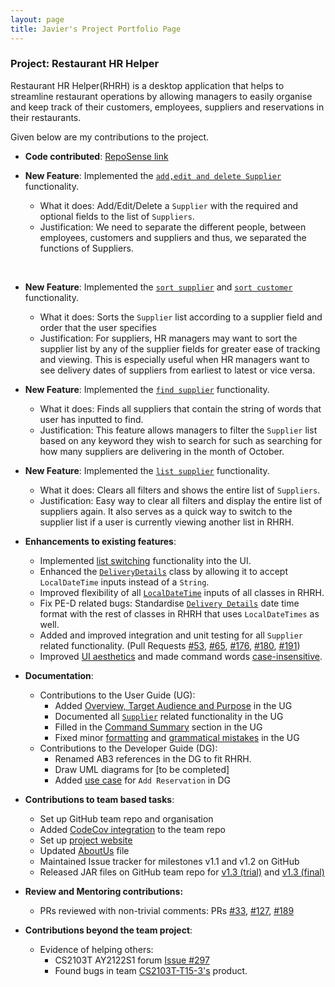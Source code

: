 ```yaml
---
layout: page
title: Javier's Project Portfolio Page
---
```


### Project: Restaurant HR Helper

Restaurant HR Helper(RHRH) is a desktop application that helps to streamline restaurant operations by allowing 
managers to easily organise and keep track of their customers, employees, suppliers and reservations in their 
restaurants.

Given below are my contributions to the project.
* **Code contributed**: [RepoSense link](https://nus-cs2103-ay2122s1.github.io/tp-dashboard/?search=T17&sort=groupTitle&sortWithin=title&timeframe=commit&mergegroup=&groupSelect=groupByRepos&breakdown=true&checkedFileTypes=docs~functional-code~test-code~other&since=2021-09-17&tabOpen=true&tabType=authorship&tabAuthor=Javiier-pzk&tabRepo=AY2122S1-CS2103T-T17-1%2Ftp%5Bmaster%5D&authorshipIsMergeGroup=false&authorshipFileTypes=docs~functional-code~test-code&authorshipIsBinaryFileTypeChecked=false)


* **New Feature**: Implemented the [`add,edit and delete Supplier`](https://github.com/AY2122S1-CS2103T-T17-1/tp/pull/53) functionality.
    * What it does: Add/Edit/Delete a `Supplier` with the required and optional fields to the list of `Suppliers`.
    * Justification: We need to separate the different people, between employees, customers and suppliers and thus, 
      we separated the functions of Suppliers.
<br>

* **New Feature**: Implemented the [`sort supplier`]((https://github.com/AY2122S1-CS2103T-T17-1/tp/pull/116)) and [`sort customer`](https://github.com/AY2122S1-CS2103T-T17-1/tp/pull/122) functionality.
    * What it does: Sorts the `Supplier` list according to a supplier field and order that the user specifies
    * Justification: For suppliers, HR managers may want to sort the supplier list by any of the supplier fields for 
      greater ease of tracking and viewing. This is especially useful when HR managers want to see delivery dates of 
      suppliers from earliest to latest or vice versa.


* **New Feature**: Implemented the [`find supplier`](https://github.com/AY2122S1-CS2103T-T17-1/tp/pull/105) functionality.
    * What it does: Finds all suppliers that contain the string of words that user has inputted to find.
    * Justification: This feature allows managers to filter the `Supplier` list based on any keyword they wish to 
      search for such as searching for how many suppliers are delivering in the month of October.


* **New Feature**: Implemented the [`list supplier`](https://github.com/AY2122S1-CS2103T-T17-1/tp/pull/53/commits/055fb36ec972a5d7a78fe12206de45e711e2d277) functionality.
    * What it does: Clears all filters and shows the entire list of `Suppliers`.
    * Justification: Easy way to clear all filters and display the entire list of suppliers again. It also serves as 
      a quick way to switch to the supplier list if a user is currently viewing another list in RHRH.


* **Enhancements to existing features**:
   * Implemented [list switching](https://github.com/AY2122S1-CS2103T-T17-1/tp/pull/53/commits/055fb36ec972a5d7a78fe12206de45e711e2d277) functionality into the UI.
   * Enhanced the [`DeliveryDetails`](https://github.com/AY2122S1-CS2103T-T17-1/tp/pull/100) class by allowing it to 
     accept `LocalDateTime` inputs instead of a `String`.
   * Improved flexibility of all [`LocalDateTime`](https://github.com/AY2122S1-CS2103T-T17-1/tp/pull/182) inputs of all classes in RHRH.
   * Fix PE-D related bugs: Standardise [`Delivery Details`](https://github.com/AY2122S1-CS2103T-T17-1/tp/pull/174) date time format with the rest of classes in RHRH that 
     uses `LocalDateTimes` as well.
   * Added and improved integration and unit testing for all `Supplier` related functionality. 
     (Pull Requests [\#53](https://github.com/AY2122S1-CS2103T-T17-1/tp/pull/53/commits), 
     [\#65](https://github.com/AY2122S1-CS2103T-T17-1/tp/pull/65), [\#176](https://github.com/AY2122S1-CS2103T-T17-1/tp/pull/176), [\#180](https://github.com/AY2122S1-CS2103T-T17-1/tp/pull/180), [\#191](https://github.com/AY2122S1-CS2103T-T17-1/tp/pull/191))
   * Improved [UI aesthetics](https://github.com/AY2122S1-CS2103T-T17-1/tp/pull/112/commits/42b2239993da42c6afe0f57a80f3d347b9fb3497) and made command words 
     [case-insensitive](https://github.com/AY2122S1-CS2103T-T17-1/tp/pull/112/commits/1d60b41c935d193b92d299b3a4db05cba50c7b50).


* **Documentation**:
  * Contributions to the User Guide (UG):
    * Added [Overview, Target Audience and Purpose]() in the UG
    * Documented all [`Supplier`](https://github.com/AY2122S1-CS2103T-T17-1/tp/pull/138) related functionality in the UG
    * Filled in the [Command Summary](https://github.com/AY2122S1-CS2103T-T17-1/tp/pull/139/commits/b5b235adaaa69f8aa6f563afa2dab364e80d7000) section in the UG
    * Fixed minor [formatting](https://github.com/AY2122S1-CS2103T-T17-1/tp/commit/5546f827656a3165d52abfc85f62dc9cae3886ce) and [grammatical mistakes](https://github.com/AY2122S1-CS2103T-T17-1/tp/commit/13bc3512c6774fc966a25c11f96265ae78f46fd3) in the UG
  * Contributions to the Developer Guide (DG):
      * Renamed AB3 references in the DG to fit RHRH.
      * Draw UML diagrams for [to be completed]
      * Added [use case](https://github.com/AY2122S1-CS2103T-T17-1/tp/pull/31) for `Add Reservation` in DG


* **Contributions to team based tasks**:
  * Set up GitHub team repo and organisation
  * Added [CodeCov integration](https://github.com/AY2122S1-CS2103T-T17-1/tp/commit/9688cc4370a301d91f077615994ff5a57907ac30) to the team repo
  * Set up [project website](https://github.com/AY2122S1-CS2103T-T17-1/tp/commit/1ccfbb48a4aa04adfe125b8473c3a915ae4e95bf)
  * Updated [AboutUs](https://github.com/AY2122S1-CS2103T-T17-1/tp/commit/1b7c1347609726197c3b0f2f0afd96cd420f2485) file
  * Maintained Issue tracker for milestones v1.1 and v1.2 on GitHub
  * Released JAR files on GitHub team repo for [v1.3 (trial)](https://github.com/AY2122S1-CS2103T-T17-1/tp/releases/tag/v1.3(trial)) and [v1.3 (final)](https://github.com/AY2122S1-CS2103T-T17-1/tp/releases/tag/v1.3(final))


* **Review and Mentoring contributions:**
    * PRs reviewed with non-trivial comments: PRs [\#33](https://github.com/AY2122S1-CS2103T-T17-1/tp/pull/33), 
      [\#127](https://github.com/AY2122S1-CS2103T-T17-1/tp/pull/127), [\#189](https://github.com/AY2122S1-CS2103T-T17-1/tp/pull/189)
  

* **Contributions beyond the team project**:
  * Evidence of helping others: 
    * CS2103T AY2122S1 forum [Issue #297](https://github.com/nus-cs2103-AY2122S1/forum/issues/297)
    * Found bugs in team [CS2103T-T15-3's](https://github.com/Javiier-pzk/ped/issues) product.
